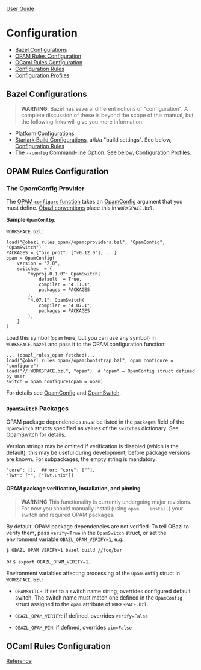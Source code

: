 [User Guide](index.md)

Configuration
=============

-   [Bazel Configurations](#bazel)
-   [OPAM Rules Configuration](#opamconfig)
-   [OCaml Rules Configuration](#ocamlconfig)
-   [Configuration Rules](configrules.md)
-   [Configuration Profiles](configprofiles.md)

<a name="bazel">Bazel Configurations</a>
----------------------------------------

> **WARNING**: Bazel has several different notions of "configuration". A
> complete discussion of these is beyond the scope of this manual, but
> the following links will give you more information.

-   [Platform
    Configurations](https://docs.bazel.build/versions/master/skylark/rules.html#configurations).
-   [Starlark Build
    Configurations](https://docs.bazel.build/versions/master/skylark/config.html),
    a/k/a "build settings". See below, [Configuration
    Rules](#configrules)
-   [The `--config` Command-line
    Option](https://docs.bazel.build/versions/master/guide.html#bazelrc-syntax-and-semantics).
    See below, [Configuration Profiles](#configprofiles).

<a name="opamconfig">OPAM Rules Configuration</a>
-------------------------------------------------

### <a name="opamconfig_provider">The OpamConfig Provider</a>

The [OPAM `configure` function](../refman/functions.md#opam_configure)
takes an [OpamConfig](../refman/providers_opam.md#opamconfig) argument
that you must define. [Obazl conventions](conventions.md) place this in
`WORKSPACE.bzl`.

**Sample `OpamConfig`**:

`WORKSPACE.bzl`:

    load("@obazl_rules_opam//opam:providers.bzl", "OpamConfig", "OpamSwitch")
    PACKAGES = {"bin_prot": ["v0.12.0"], ...}
    opam = OpamConfig(
        version = "2.0",
        switches  = {
            "myproj-0.1.0": OpamSwitch(
                default  = True,
                compiler = "4.11.1",
                packages = PACKAGES
            ),
            "4.07.1": OpamSwitch(
                compiler = "4.07.1",
                packages = PACKAGES
            ),
        }
    )

Load this symbol (`opam` here, but you can use any symbol) in
`WORKSPACE.bazel` and pass it to the OPAM configuration function:

    ... (obazl_rules_opam fetched)...
    load("@obazl_rules_opam//opam:bootstrap.bzl", opam_configure = "configure")
    load("//:WORKSPACE.bzl", "opam")  # "opam" = OpamConfig struct defined by user
    switch = opam_configure(opam = opam)

For details see [OpamConfig](../refman/providers_opam.md#opamconfig) and
[OpamSwitch](../refman/providers_opam.md#opamswitch).

### `OpamSwitch` Packages

OPAM package dependencies *must* be listed in the `packages` field of
the `OpamSwitch` structs specified as values of the `switches`
dictionary. See [OpamSwitch](../refman/providers_opam.md#popamswitch)
for details.

Version strings may be omitted if verification is disabled (which is the
default); this may be useful during development, before package versions
are known. For subpackages, the empty string is mandatory:

    "core": [],  ## or: "core": [""],
    "lwt": ["", ["lwt.unix"]]

#### OPAM package verification, installation, and pinning

> **WARNING** This functionality is currently undergoing major
> revisions. For now you should manually install (using
> `opam    install`) your switch and required OPAM packages.

By default, OPAM package dependencies are not verified. To tell OBazl to
verify them, pass `verify=True` in the `OpamSwitch` struct, or set the
environment variable `OBAZL_OPAM_VERIFY=1`, e.g.

    $ OBAZL_OPAM_VERIFY=1 bazel build //foo/bar

or `$ export OBAZL_OPAM_VERIFY=1`.

Environment variables affecting processing of the `OpamConfig` struct in
`WORKSPACE.bzl`:

-   `OPAMSWITCH`: if set to a switch name string, overrides configured
    default switch. The switch name must match one defined in the
    `OpamConfig` struct assigned to the `opam` attribute of
    `WORKSPACE.bzl`.

-   `OBAZL_OPAM_VERIFY`: if defined, overrides `verify=False`

-   `OBAZL_OPAM_PIN`: if defined, overrides `pin=False`

<a name="ocamlconfig">OCaml Rules Configuration</a>
---------------------------------------------------

[Reference](../refman/functions.md#ocaml_configure)
